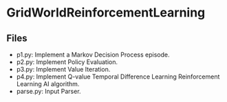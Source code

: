 # GridWorldReinforcementLearning
## Files
- p1.py: Implement a Markov Decision Process episode.
- p2.py: Implement Policy Evaluation.
- p3.py: Implement Value Iteration.
- p4.py: Implement Q-value Temporal Difference Learning Reinforcement Learning AI algorithm.
- parse.py: Input Parser.
